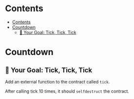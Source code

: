 # Contents
- [Contents](#contents)
- [Countdown](#countdown)
  - [🏁 Your Goal: Tick, Tick, Tick](#-your-goal-tick-tick-tick)

# Countdown
## 🏁 Your Goal: Tick, Tick, Tick

Add an external function to the contract called `tick`.

After calling tick 10 times, it should `selfdestruct` the contract.
